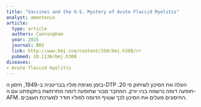 ```yaml
---
title: "Vaccines and the U.S. Mystery of Acute Flaccid Myelitis"
analyst: amantonio
article:
  type: article
  authors: Cunningham
  year: 2015
  journal: BMJ
  link: http://www.bmj.com/content/350/bmj.h308/rr
  pubmed: 10.1136/bmj.h308
diseases:
- Acute flaccid myelitis
---
```


בזמן מגיפת פוליו בבריטניה ב-1949, חיסון ה-DTP העלה את הסיכון לשיתוק פי 20. תופעה דומה נרשמה בניו יורק. המחבר סבור שתופעה דומה מתרחשת בתקופתנו עם ה-AFM. החיסונים מעלים את הסיכון לכך שנגיף הדומה לפוליו חודר למערכת העצבים.
